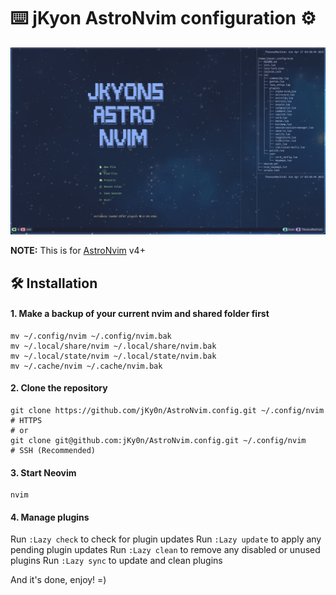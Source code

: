# ⌨️ jKyon AstroNvim configuration ⚙️

![face](https://github.com/jKy0n/AstroNvim.config/blob/main/media/2025-04-27_03-39.png)

**NOTE:** This is for [AstroNvim](https://github.com/AstroNvim/AstroNvim)  v4+

## 🛠️ Installation

#### 1. Make a backup of your current nvim and shared folder first

```shell
mv ~/.config/nvim ~/.config/nvim.bak
mv ~/.local/share/nvim ~/.local/share/nvim.bak
mv ~/.local/state/nvim ~/.local/state/nvim.bak
mv ~/.cache/nvim ~/.cache/nvim.bak
```

#### 2. Clone the repository

```shell
git clone https://github.com/jKy0n/AstroNvim.config.git ~/.config/nvim # HTTPS
# or
git clone git@github.com:jKy0n/AstroNvim.config.git ~/.config/nvim     # SSH (Recommended)
```

#### 3. Start Neovim

```shell
nvim
```

#### 4. Manage plugins

Run `:Lazy check` to check for plugin updates
Run `:Lazy update` to apply any pending plugin updates
Run `:Lazy clean` to remove any disabled or unused plugins
Run `:Lazy sync` to update and clean plugins


And it's done, enjoy! =)
